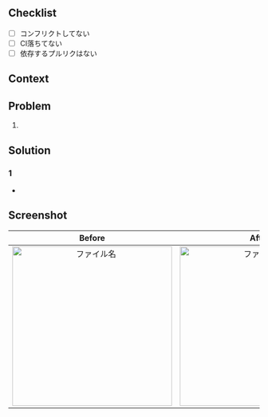 <!-- 通知したい人にメンションを追加してください -->

## Checklist
- [ ] コンフリクトしてない
- [ ] CI落ちてない
- [ ] 依存するプルリクはない

## Context
<!-- チケットURL、実装内容を記入してください -->

## Problem
<!-- 懸念点や相談したいことがあれば記入してください -->

1.

## Solution
<!-- Problemで上げたことに対する自分なりの解決策の例を選択肢として提案してください -->

### 1
- 

<!-- 変更した画面orAPIドキュメントの新旧スクショを貼り付けてください -->
## Screenshot

|Before|After|
|:-:|:-:|
|<img width="320" alt="ファイル名" src="https://user-images.githubusercontent.com/アップロード先URL.png">|<img width="320" alt="ファイル名" src="https://user-images.githubusercontent.com/アップロード先URL.png">|